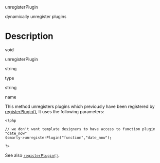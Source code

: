 unregisterPlugin

dynamically unregister plugins

Description
===========

void

unregisterPlugin

string

type

string

name

This method unregisters plugins which previously have been registered by
[registerPlugin()](#api.register.plugin), It uses the following
parameters:

<!-- -->


    <?php

    // we don't want template designers to have access to function plugin "date_now" 
    $smarty->unregisterPlugin("function","date_now");

    ?>

       

See also [`registerPlugin()`](#api.register.plugin).
